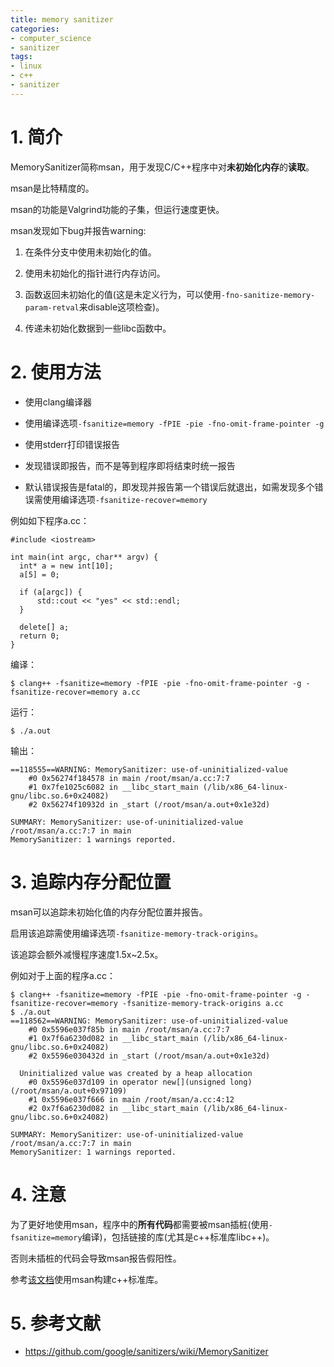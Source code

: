 ```yaml
---
title: memory sanitizer
categories:
- computer_science
- sanitizer
tags:
- linux
- c++
- sanitizer
---
```


# 1. 简介

MemorySanitizer简称msan，用于发现C/C++程序中对**未初始化内存**的**读取**。

msan是比特精度的。

msan的功能是Valgrind功能的子集，但运行速度更快。

msan发现如下bug并报告warning:

1. 在条件分支中使用未初始化的值。

1. 使用未初始化的指针进行内存访问。

1. 函数返回未初始化的值(这是未定义行为，可以使用`-fno-sanitize-memory-param-retval`来disable这项检查)。

1. 传递未初始化数据到一些libc函数中。

# 2. 使用方法

- 使用clang编译器

- 使用编译选项`-fsanitize=memory -fPIE -pie -fno-omit-frame-pointer -g`

- 使用stderr打印错误报告

- 发现错误即报告，而不是等到程序即将结束时统一报告

- 默认错误报告是fatal的，即发现并报告第一个错误后就退出，如需发现多个错误需使用编译选项`-fsanitize-recover=memory`

例如如下程序a.cc：

```
#include <iostream>

int main(int argc, char** argv) {
  int* a = new int[10];
  a[5] = 0;

  if (a[argc]) {
	  std::cout << "yes" << std::endl;
  }

  delete[] a;
  return 0;
}
```

编译：

```
$ clang++ -fsanitize=memory -fPIE -pie -fno-omit-frame-pointer -g -fsanitize-recover=memory a.cc
```

运行：

```
$ ./a.out
```

输出：

```
==118555==WARNING: MemorySanitizer: use-of-uninitialized-value
    #0 0x56274f184578 in main /root/msan/a.cc:7:7
    #1 0x7fe1025c6082 in __libc_start_main (/lib/x86_64-linux-gnu/libc.so.6+0x24082)
    #2 0x56274f10932d in _start (/root/msan/a.out+0x1e32d)

SUMMARY: MemorySanitizer: use-of-uninitialized-value /root/msan/a.cc:7:7 in main
MemorySanitizer: 1 warnings reported.
```

# 3. 追踪内存分配位置

msan可以追踪未初始化值的内存分配位置并报告。

启用该追踪需使用编译选项`-fsanitize-memory-track-origins`。

该追踪会额外减慢程序速度1.5x~2.5x。

例如对于上面的程序a.cc：

```
$ clang++ -fsanitize=memory -fPIE -pie -fno-omit-frame-pointer -g -fsanitize-recover=memory -fsanitize-memory-track-origins a.cc
$ ./a.out
==118562==WARNING: MemorySanitizer: use-of-uninitialized-value
    #0 0x5596e037f85b in main /root/msan/a.cc:7:7
    #1 0x7f6a6230d082 in __libc_start_main (/lib/x86_64-linux-gnu/libc.so.6+0x24082)
    #2 0x5596e030432d in _start (/root/msan/a.out+0x1e32d)

  Uninitialized value was created by a heap allocation
    #0 0x5596e037d109 in operator new[](unsigned long) (/root/msan/a.out+0x97109)
    #1 0x5596e037f666 in main /root/msan/a.cc:4:12
    #2 0x7f6a6230d082 in __libc_start_main (/lib/x86_64-linux-gnu/libc.so.6+0x24082)

SUMMARY: MemorySanitizer: use-of-uninitialized-value /root/msan/a.cc:7:7 in main
MemorySanitizer: 1 warnings reported.
```

# 4. 注意

为了更好地使用msan，程序中的**所有代码**都需要被msan插桩(使用`-fsanitize=memory`编译)，包括链接的库(尤其是c++标准库libc++)。

否则未插桩的代码会导致msan报告假阳性。

参考[该文档](https://github.com/google/sanitizers/wiki/MemorySanitizerLibcxxHowTo)使用msan构建c++标准库。

# 5. 参考文献

- https://github.com/google/sanitizers/wiki/MemorySanitizer
